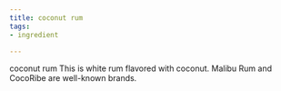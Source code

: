 ```yaml
---
title: coconut rum
tags:
- ingredient

---
```

coconut rum This is white rum flavored with coconut. Malibu Rum and CocoRibe are well-known brands.

